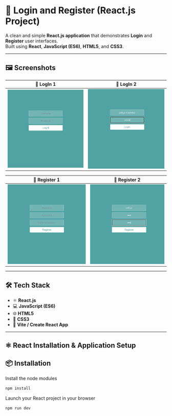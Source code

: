 # 🔐 Login and Register (React.js Project)

A clean and simple **React.js application** that demonstrates **Login** and **Register** user interfaces.  
Built using **React**, **JavaScript (ES6)**, **HTML5**, and **CSS3**.

---

## 🖼️ Screenshots  

| 🔑 LogIn 1 | 🔑 LogIn 2 |
|------------|------------|
| ![LogIn 2](lrs2.png) |  ![LogIn 1](lrs1.png) |

| 📝 Register 1 | 📝 Register 2 |
|---------------|---------------|
| ![Register 1](lrs3.png) | ![Register 2](lrs4.png) |

---

## 🛠️ Tech Stack
- ⚛️ **React.js**  
- 💻 **JavaScript (ES6)**  
- 🌐 **HTML5**  
- 🎨 **CSS3**  
- 🚀 **Vite / Create React App**

---

## ⚛️ React Installation & Application Setup

## 📦 Installation


Install the node modules
```bash
npm install
```

Launch your React project in your browser
```bash
npm run dev
```
